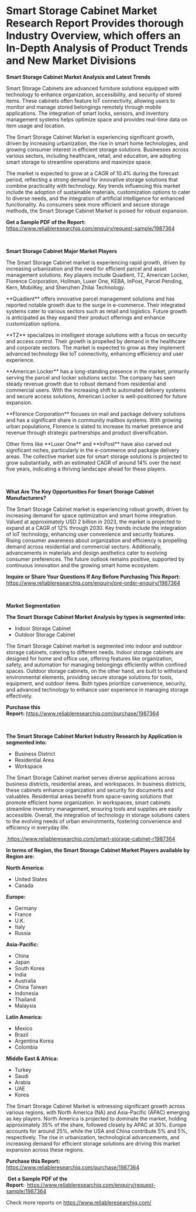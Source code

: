 <p><h1>Smart Storage Cabinet Market Research Report Provides thorough Industry Overview, which offers an In-Depth Analysis of Product Trends and New Market Divisions</h1></p><p><strong>Smart Storage Cabinet Market Analysis and Latest Trends</strong></p>
<p><p>Smart Storage Cabinets are advanced furniture solutions equipped with technology to enhance organization, accessibility, and security of stored items. These cabinets often feature IoT connectivity, allowing users to monitor and manage stored belongings remotely through mobile applications. The integration of smart locks, sensors, and inventory management systems helps optimize space and provides real-time data on item usage and location.</p><p>The Smart Storage Cabinet Market is experiencing significant growth, driven by increasing urbanization, the rise in smart home technologies, and growing consumer interest in efficient storage solutions. Businesses across various sectors, including healthcare, retail, and education, are adopting smart storage to streamline operations and maximize space. </p><p>The market is expected to grow at a CAGR of 10.4% during the forecast period, reflecting a strong demand for innovative storage solutions that combine practicality with technology. Key trends influencing this market include the adoption of sustainable materials, customization options to cater to diverse needs, and the integration of artificial intelligence for enhanced functionality. As consumers seek more efficient and secure storage methods, the Smart Storage Cabinet Market is poised for robust expansion.</p></p>
<p><strong>Get a Sample PDF of the Report:&nbsp;</strong> <a href="https://www.reliableresearchiq.com/enquiry/request-sample/1987364?utm_campaign=2200&utm_medium=2&utm_source=Github&utm_content=ia&utm_term=20022025&utm_id=smart-storage-cabinet">https://www.reliableresearchiq.com/enquiry/request-sample/1987364</a></p>
<p>&nbsp;</p>
<p><strong>Smart Storage Cabinet Major Market Players</strong></p>
<p><p>The Smart Storage Cabinet market is experiencing rapid growth, driven by increasing urbanization and the need for efficient parcel and asset management solutions. Key players include Quadient, TZ, American Locker, Florence Corporation, Hollman, Luxer One, KEBA, InPost, Parcel Pending, Kern, MobiiKey, and Shenzhen Zhilai Technology.</p><p>**Quadient** offers innovative parcel management solutions and has reported notable growth due to the surge in e-commerce. Their integrated systems cater to various sectors such as retail and logistics. Future growth is anticipated as they expand their product offerings and enhance customization options.</p><p>**TZ** specializes in intelligent storage solutions with a focus on security and access control. Their growth is propelled by demand in the healthcare and corporate sectors. The market is expected to grow as they implement advanced technology like IoT connectivity, enhancing efficiency and user experience.</p><p>**American Locker** has a long-standing presence in the market, primarily serving the parcel and locker solutions sector. The company has seen steady revenue growth due to robust demand from residential and commercial users. With the increasing shift to automated delivery systems and secure access solutions, American Locker is well-positioned for future expansion.</p><p>**Florence Corporation** focuses on mail and package delivery solutions and has a significant share in community mailbox systems. With growing urban populations, Florence is slated to increase its market presence and revenue through strategic partnerships and product diversification.</p><p>Other firms like **Luxer One** and **InPost** have also carved out significant niches, particularly in the e-commerce and package delivery areas. The collective market size for smart storage solutions is projected to grow substantially, with an estimated CAGR of around 14% over the next five years, indicating a thriving landscape ahead for these players.</p></p>
<p>&nbsp;</p>
<p><strong>What Are The Key Opportunities For Smart Storage Cabinet Manufacturers?</strong></p>
<p><p>The Smart Storage Cabinet market is experiencing robust growth, driven by increasing demand for space optimization and smart home integration. Valued at approximately USD 2 billion in 2023, the market is projected to expand at a CAGR of 12% through 2030. Key trends include the integration of IoT technology, enhancing user convenience and security features. Rising consumer awareness about organization and efficiency is propelling demand across residential and commercial sectors. Additionally, advancements in materials and design aesthetics cater to evolving consumer preferences. The future outlook remains positive, supported by continuous innovation and the growing smart home ecosystem.</p></p>
<p><strong>Inquire or Share Your Questions If Any Before Purchasing This Report:</strong> <a href="https://www.reliableresearchiq.com/enquiry/pre-order-enquiry/1987364?utm_campaign=2200&utm_medium=2&utm_source=Github&utm_content=ia&utm_term=20022025&utm_id=smart-storage-cabinet">https://www.reliableresearchiq.com/enquiry/pre-order-enquiry/1987364</a></p>
<p>&nbsp;</p>
<p><strong>Market Segmentation</strong></p>
<p><strong>The Smart Storage Cabinet Market Analysis by types is segmented into:</strong></p>
<p><ul><li>Indoor Storage Cabinet</li><li>Outdoor Storage Cabinet</li></ul></p>
<p><p>The Smart Storage Cabinet market is segmented into indoor and outdoor storage cabinets, catering to different needs. Indoor storage cabinets are designed for home and office use, offering features like organization, safety, and automation for managing belongings efficiently within confined spaces. Outdoor storage cabinets, on the other hand, are built to withstand environmental elements, providing secure storage solutions for tools, equipment, and outdoor items. Both types prioritize convenience, security, and advanced technology to enhance user experience in managing storage effectively.</p></p>
<p><strong>Purchase this Report:&nbsp;</strong><a href="https://www.reliableresearchiq.com/purchase/1987364?utm_campaign=2200&utm_medium=2&utm_source=Github&utm_content=ia&utm_term=20022025&utm_id=smart-storage-cabinet">https://www.reliableresearchiq.com/purchase/1987364</a></p>
<p>&nbsp;</p>
<p><strong>The Smart Storage Cabinet Market Industry Research by Application is segmented into:</strong></p>
<p><ul><li>Business District</li><li>Residential Area</li><li>Workspace</li></ul></p>
<p><p>The Smart Storage Cabinet market serves diverse applications across business districts, residential areas, and workspaces. In business districts, these cabinets enhance organization and security for documents and valuables. Residential areas benefit from space-saving solutions that promote efficient home organization. In workspaces, smart cabinets streamline inventory management, ensuring tools and supplies are easily accessible. Overall, the integration of technology in storage solutions caters to the evolving needs of urban environments, fostering convenience and efficiency in everyday life.</p></p>
<p><a href="https://www.reliableresearchiq.com/smart-storage-cabinet-r1987364?utm_campaign=2200&utm_medium=2&utm_source=Github&utm_content=ia&utm_term=20022025&utm_id=smart-storage-cabinet">&nbsp;https://www.reliableresearchiq.com/smart-storage-cabinet-r1987364</a></p>
<p><strong>In terms of Region, the Smart Storage Cabinet Market Players available by Region are:</strong></p>
<p>
    <p> <strong> North America: </strong>
        <ul>
            <li>United States</li>
            <li>Canada</li>
        </ul>
        </p> 
    <p> <strong> Europe: </strong>
        <ul>
            <li>Germany</li>
            <li>France</li>
            <li>U.K.</li>
            <li>Italy</li>
            <li>Russia</li>
        </ul>
        </p> 
    <p> <strong> Asia-Pacific: </strong>
        <ul>
            <li>China</li>
            <li>Japan</li>
            <li>South Korea</li>
            <li>India</li>
            <li>Australia</li>
            <li>China Taiwan</li>
            <li>Indonesia</li>
            <li>Thailand</li>
            <li>Malaysia</li>
        </ul>
        </p> 
    <p> <strong> Latin America: </strong>
        <ul>
            <li>Mexico</li>
            <li>Brazil</li>
            <li>Argentina Korea</li>
            <li>Colombia</li>
        </ul>
        </p> 
    <p> <strong> Middle East & Africa: </strong>
        <ul>
            <li>Turkey</li>
            <li>Saudi</li>
            <li>Arabia</li>
            <li>UAE</li>
            <li>Korea</li>
        </ul>
    </p>
    </p>
<p><p>The Smart Storage Cabinet Market is witnessing significant growth across various regions, with North America (NA) and Asia-Pacific (APAC) emerging as key players. North America is projected to dominate the market, holding approximately 35% of the share, followed closely by APAC at 30%. Europe accounts for around 25%, while the USA and China contribute 5% and 5%, respectively. The rise in urbanization, technological advancements, and increasing demand for efficient storage solutions are driving this market expansion across these regions.</p></p>
<p><strong>Purchase this Report: </strong><a href="https://www.reliableresearchiq.com/purchase/1987364?utm_campaign=2200&utm_medium=2&utm_source=Github&utm_content=ia&utm_term=20022025&utm_id=smart-storage-cabinet">https://www.reliableresearchiq.com/purchase/1987364</a></p>
<p>&nbsp;<strong>Get a Sample PDF of the Report:&nbsp;&nbsp;</strong><a href="https://www.reliableresearchiq.com/enquiry/request-sample/1987364?utm_campaign=2200&utm_medium=2&utm_source=Github&utm_content=ia&utm_term=20022025&utm_id=smart-storage-cabinet">https://www.reliableresearchiq.com/enquiry/request-sample/1987364</a></p>
<p><strong></strong></p>
<p>Check more reports on <a href="https://www.reliableresearchiq.com/?utm_campaign=2200&utm_medium=2&utm_source=Github&utm_content=ia&utm_term=20022025&utm_id=smart-storage-cabinet">https://www.reliableresearchiq.com/</a></p>